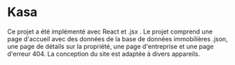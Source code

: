 # Kasa


Ce projet a été implémenté avec React et .jsx . Le projet comprend une page d'accueil avec des données de la base de données immobilières .json, une page de détails sur la propriété, une page d'entreprise et une page d'erreur 404. La conception du site est adaptée à divers appareils.
